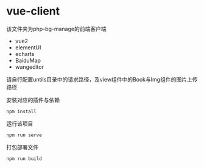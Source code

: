 # vue-client

该文件夹为php-bg-manage的前端客户端

- vue2
- elementUI
- echarts
- BaiduMap
- wangeditor

请自行配置untils目录中的请求路径，及view组件中的Book与Img组件的图片上传路径

安装对应的插件与依赖

```
npm install
```

运行该项目

```
npm run serve
```

打包部署文件

```
npm run build
```

